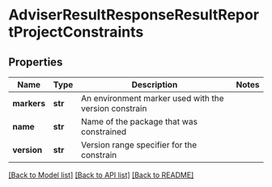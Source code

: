 # AdviserResultResponseResultReportProjectConstraints

## Properties
Name | Type | Description | Notes
------------ | ------------- | ------------- | -------------
**markers** | **str** | An environment marker used with the version constrain |
**name** | **str** | Name of the package that was constrained |
**version** | **str** | Version range specifier for the constrain |

[[Back to Model list]](../README.md#documentation-for-models) [[Back to API list]](../README.md#documentation-for-api-endpoints) [[Back to README]](../README.md)

